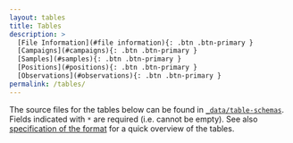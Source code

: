 ```yaml
---
layout: tables
title: Tables
description: >
  [File Information](#file information){: .btn .btn-primary }
  [Campaigns](#campaigns){: .btn .btn-primary }
  [Samples](#samples){: .btn .btn-primary }
  [Positions](#positions){: .btn .btn-primary }
  [Observations](#observations){: .btn .btn-primary }
permalink: /tables/
---
```


The source files for the tables below can be found in [`_data/table-schemas`](https://github.com/ices-tools-dev/esas/blob/master/_data/table-schemas). Fields indicated with `*` are required (i.e. cannot be empty). See also [specification of the format](http://datsu.ices.dk/web/selRep.aspx?Dataset=148) for a quick overview of the tables.
